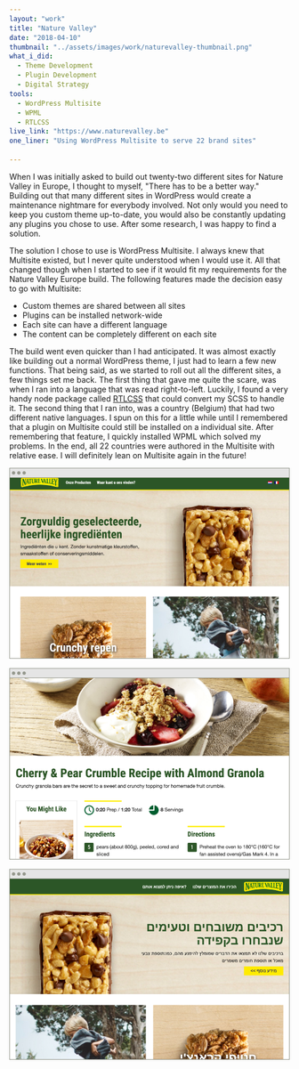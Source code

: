 ```yaml
---
layout: "work"
title: "Nature Valley"
date: "2018-04-10"
thumbnail: "../assets/images/work/naturevalley-thumbnail.png"
what_i_did:
  - Theme Development
  - Plugin Development
  - Digital Strategy
tools:
  - WordPress Multisite
  - WPML
  - RTLCSS
live_link: "https://www.naturevalley.be"
one_liner: "Using WordPress Multisite to serve 22 brand sites"

---
```


When I was initially asked to build out twenty-two different sites for Nature Valley in Europe, I thought to myself, "There has to be a better way." Building out that many different sites in WordPress would create a maintenance nightmare for everybody involved. Not only would you need to keep you custom theme up-to-date, you would also be constantly updating any plugins you chose to use. After some research, I was happy to find a solution.

The solution I chose to use is WordPress Multisite. I always knew that Multisite existed, but I never quite understood when I would use it. All that changed though when I started to see if it would fit my requirements for the Nature Valley Europe build. The following features made the decision easy to go with Multisite:

* Custom themes are shared between all sites
* Plugins can be installed network-wide
* Each site can have a different language
* The content can be completely different on each site

The build went even quicker than I had anticipated. It was almost exactly like building out a normal WordPress theme, I just had to learn a few new functions. That being said, as we started to roll out all the different sites, a few things set me back. The first thing that gave me quite the scare, was when I ran into a language that was read right-to-left. Luckily, I found a very handy node package called [RTLCSS](https://rtlcss.com/) that could convert my SCSS to handle it. The second thing that I ran into, was a country (Belgium) that had two different native languages. I spun on this for a little while until I remembered that a plugin on Multisite could still be installed on a individual site. After remembering that feature, I quickly installed WPML which solved my problems. In the end, all 22 countries were authored in the Multisite with relative ease. I will definitely lean on Multisite again in the future!

![The homepage of Nature Valley Belgium on a large screen.](../assets/images/work/naturevalley-homepage.png)

![A recipe detail page of Nature Valley UK on a large screen.](../assets/images/work/naturevalley-recipe.png)

![The homepage of Nature Valley Israel on a large screen.](../assets/images/work/naturevalley-homepage-israel.png)
